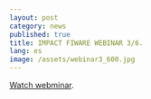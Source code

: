 ```yaml
---
layout: post
category: news
published: true
title: IMPACT FIWARE WEBINAR 3/6.
lang: es
image: /assets/webinar3_600.jpg
---
```


<a href=" https://www.youtube.com/watch?v=olzCUHgJxUE" target="_blank"><i class="icon-s-youtube"></i> Watch webminar</a>.

<br>

<br>
<br>
<br>
<br>
<br>
<br>
<br>
<br>
<br>
<br>
<br>